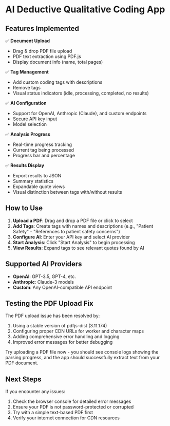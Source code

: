 # AI Deductive Qualitative Coding App

## Features Implemented

✅ **Document Upload**
- Drag & drop PDF file upload
- PDF text extraction using PDF.js
- Display document info (name, total pages)

✅ **Tag Management**
- Add custom coding tags with descriptions
- Remove tags
- Visual status indicators (idle, processing, completed, no results)

✅ **AI Configuration**
- Support for OpenAI, Anthropic (Claude), and custom endpoints
- Secure API key input
- Model selection

✅ **Analysis Progress**
- Real-time progress tracking
- Current tag being processed
- Progress bar and percentage

✅ **Results Display**
- Export results to JSON
- Summary statistics
- Expandable quote views
- Visual distinction between tags with/without results

## How to Use

1. **Upload a PDF**: Drag and drop a PDF file or click to select
2. **Add Tags**: Create tags with names and descriptions (e.g., "Patient Safety" - "References to patient safety concerns")
3. **Configure AI**: Enter your API key and select AI provider
4. **Start Analysis**: Click "Start Analysis" to begin processing
5. **View Results**: Expand tags to see relevant quotes found by AI

## Supported AI Providers

- **OpenAI**: GPT-3.5, GPT-4, etc.
- **Anthropic**: Claude-3 models
- **Custom**: Any OpenAI-compatible API endpoint

## Testing the PDF Upload Fix

The PDF upload issue has been resolved by:
1. Using a stable version of pdfjs-dist (3.11.174)
2. Configuring proper CDN URLs for worker and character maps
3. Adding comprehensive error handling and logging
4. Improved error messages for better debugging

Try uploading a PDF file now - you should see console logs showing the parsing progress, and the app should successfully extract text from your PDF document.

## Next Steps

If you encounter any issues:
1. Check the browser console for detailed error messages
2. Ensure your PDF is not password-protected or corrupted
3. Try with a simple text-based PDF first
4. Verify your internet connection for CDN resources
